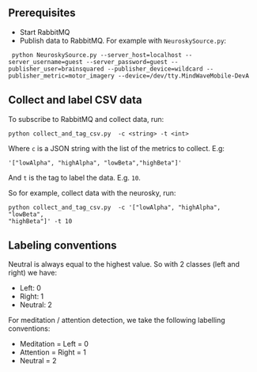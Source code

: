 ## Prerequisites
* Start RabbitMQ
* Publish data to RabbitMQ. For example with `NeuroskySource.py`:
```
 python NeuroskySource.py --server_host=localhost --server_username=guest --server_password=guest --publisher_user=brainsquared --publisher_device=wildcard --publisher_metric=motor_imagery --device=/dev/tty.MindWaveMobile-DevA
```

## Collect and label CSV data

To subscribe to RabbitMQ and collect data, run:

```
python collect_and_tag_csv.py  -c <string> -t <int>
```

Where `c` is a JSON string with the list of the metrics to collect. E.g:
```
'["lowAlpha", "highAlpha", "lowBeta","highBeta"]'
```

And `t` is the tag to label the data. E.g. `10`.

So for example, collect data with the neurosky, run:
```
python collect_and_tag_csv.py  -c '["lowAlpha", "highAlpha", "lowBeta",
"highBeta"]' -t 10
```

## Labeling conventions
Neutral is always equal to the highest value. So with 2 classes 
(left and right) we have:
* Left: 0
* Right: 1 
* Neutral: 2


For meditation / attention detection, we take the following labelling 
conventions:
* Meditation = Left = 0
* Attention = Right = 1 
* Neutral = 2